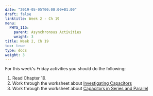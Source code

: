 ```yaml
---
date: "2019-05-05T00:00:00+01:00"
draft: false
linktitle: Week 2 - Ch 19
menu:
  PHYS_115:
    parent: Asynchronous Activities
    weight: 3
title: Week 2, Ch 19
toc: true
type: docs
weight: 3
---
```

For this week's Friday activities you should do the following:

1. Read Chapter 19.
2. Work through the worksheet about [Investigating Capacitors](https://docs.google.com/document/d/1UjTOYFFhoKPW4ruvxS_YHuYI2IJ3OIeP1GDoI-NRMvE/edit?usp=sharing)
3. Work through the worksheet about [Capacitors in Series and Parallel](<https://docs.google.com/document/d/1MyZIHM1HKYTiWSCcIgOZiMtwEUSyd_g5F8crX_gHX_8/edit?usp=sharing>)

